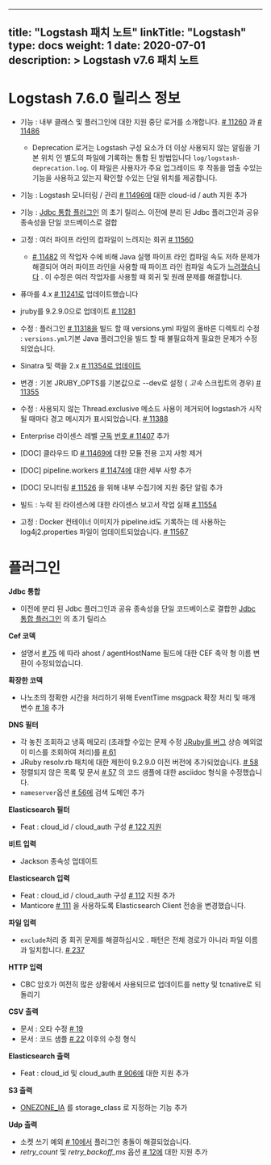﻿ 

---
title: "Logstash 패치 노트"
linkTitle: "Logstash"
type: docs
weight: 1
date: 2020-07-01
description: >
  Logstash v7.6 패치 노트
---

# Logstash 7.6.0 릴리스 정보

-   기능 : 내부 클래스 및 플러그인에 대한 지원 중단 로거를 소개합니다. [# 11260](https://github.com/elastic/logstash/pull/11260) 과 [# 11486](https://github.com/elastic/logstash/pull/11486)
    
    -   Deprecation 로거는 Logstash 구성 요소가 더 이상 사용되지 않는 알림을 기본 위치 인 별도의 파일에 기록하는 통합 된 방법입니다 `log/logstash-deprecation.log`. 이 파일은 사용자가 주요 업그레이드 후 작동을 멈출 수있는 기능을 사용하고 있는지 확인할 수있는 단일 위치를 제공합니다.
    
-   기능 : Logstash 모니터링 / 관리 [# 11496에](https://github.com/elastic/logstash/pull/11496) 대한 cloud-id / auth 지원 추가[](https://github.com/elastic/logstash/pull/11496)
-   기능 : [Jdbc 통합 플러그인](https://github.com/logstash-plugins/logstash-integration-jdbc) 의 초기 릴리스. 이전에 분리 된 Jdbc 플러그인과 공유 종속성을 단일 코드베이스로 결합
-   고정 : 여러 파이프 라인의 컴파일이 느려지는 회귀 [# 11560](https://github.com/elastic/logstash/issues/11560)
    
    -   [# 11482](https://github.com/elastic/logstash/issues/11482) 의 작업자 수에 비해 Java 실행 파이프 라인 컴파일 속도 저하 문제가 해결되어 여러 파이프 라인을 사용할 때 파이프 라인 컴파일 속도가 [느려졌습니다](https://github.com/elastic/logstash/issues/11482) . 이 수정은 여러 작업자를 사용할 때 회귀 및 원래 문제를 해결합니다.
    
-   퓨마를 4.x [# 11241로](https://github.com/elastic/logstash/pull/11241) 업데이트했습니다[](https://github.com/elastic/logstash/pull/11241)
-   jruby를 9.2.9.0으로 업데이트 [# 11281](https://github.com/elastic/logstash/pull/11281)
-   수정 : 플러그인 [# 11318을](https://github.com/elastic/logstash/pull/11318) 빌드 할 때 versions.yml 파일의 올바른 디렉토리 수정 : `versions.yml`기본 Java 플러그인을 빌드 할 때 불필요하게 필요한 문제가 수정되었습니다.
-   Sinatra 및 랙을 2.x [# 11354로 업데이트](https://github.com/elastic/logstash/pull/11354)
-   변경 : 기본 JRUBY_OPTS를 기본값으로 --dev로 설정 ( _고속_ 스크립트의 경우) [# 11355](https://github.com/elastic/logstash/pull/11355)
-   수정 : 사용되지 않는 Thread.exclusive 메소드 사용이 제거되어 logstash가 시작될 때마다 경고 메시지가 표시되었습니다. [# 11388](https://github.com/elastic/logstash/pull/11388)
-   Enterprise 라이센스 레벨 [구독](https://www.elastic.co/subscriptions) [번호 # 11407](https://github.com/elastic/logstash/pull/11407) 추가[](https://github.com/elastic/logstash/pull/11407)
-   [DOC] 클라우드 ID [# 11469에](https://github.com/elastic/logstash/pull/11469) 대한 모듈 전용 고지 사항 제거[](https://github.com/elastic/logstash/pull/11469)
-   [DOC] pipeline.workers [# 11474에](https://github.com/elastic/logstash/pull/11474) 대한 세부 사항 추가[](https://github.com/elastic/logstash/pull/11474)
-   [DOC] 모니터링 [# 11526](https://github.com/elastic/logstash/pull/11526) 을 위해 내부 수집기에 지원 중단 알림 추가[](https://github.com/elastic/logstash/pull/11526)
-   빌드 : 누락 된 라이센스에 대한 라이센스 보고서 작업 실패 [# 11554](https://github.com/elastic/logstash/pull/11554)
-   고정 : Docker 컨테이너 이미지가 pipeline.id도 기록하는 데 사용하는 log4j2.properties 파일이 업데이트되었습니다. [# 11567](https://github.com/elastic/logstash/pull/11567)

# 플러그인

**Jdbc 통합**

- 이전에 분리 된 Jdbc 플러그인과 공유 종속성을 단일 코드베이스로 결합한 [Jdbc 통합 플러그인](https://github.com/logstash-plugins/logstash-integration-jdbc) 의 초기 릴리스

**Cef 코덱**

- 설명서 [# 75](https://github.com/logstash-plugins/logstash-codec-cef/pull/75) 에 따라 ahost / agentHostName 필드에 대한 CEF 축약 형 이름 변환이 수정되었습니다.

**확장한 코덱**

- 나노초의 정확한 시간을 처리하기 위해 EventTime msgpack 확장 처리 및 매개 변수 [# 18](https://github.com/logstash-plugins/logstash-codec-fluent/pull/18) 추가

**DNS 필터**

-   각 놓친 조회하고 냉혹 메모리 (초래할 수있는 문제 수정 [JRuby를 버그](https://github.com/jruby/jruby/issues/6015) 상승 예외없이 미스를 조회하여 처리)를 [# 61](https://github.com/logstash-plugins/logstash-filter-dns/pull/61)
-   JRuby resolv.rb 패치에 대한 제한이 9.2.9.0 이전 버전에 추가되었습니다. [# 58](https://github.com/logstash-plugins/logstash-filter-dns/pull/58)
-   정렬되지 않은 목록 및 문서 [# 57](https://github.com/logstash-plugins/logstash-filter-dns/pull/57) 의 코드 샘플에 대한 asciidoc 형식을 수정했습니다.[](https://github.com/logstash-plugins/logstash-filter-dns/pull/57)
-   `nameserver`옵션 [# 56에](https://github.com/logstash-plugins/logstash-filter-dns/pull/56) 검색 도메인 추가

**Elasticsearch 필터**

- Feat : cloud_id / cloud_auth 구성 [# 122 지원](https://github.com/logstash-plugins/logstash-filter-elasticsearch/pull/122)

**비트 입력**

- Jackson 종속성 업데이트

**Elasticsearch 입력**

-   Feat : cloud_id / cloud_auth 구성 [# 112](https://github.com/logstash-plugins/logstash-input-elasticsearch/pull/112) 지원 추가[](https://github.com/logstash-plugins/logstash-input-elasticsearch/pull/112)
-   Manticore [# 111](https://github.com/logstash-plugins/logstash-input-elasticsearch/pull/111) 을 사용하도록 Elasticsearch Client 전송을 변경했습니다.

**파일 입력**

- `exclude`처리 중 회귀 문제를 해결하십시오 . 패턴은 전체 경로가 아니라 파일 이름과 일치합니다. [# 237](https://github.com/logstash-plugins/logstash-input-file/issues/237)

**HTTP 입력**

- CBC 암호가 여전히 많은 상황에서 사용되므로 업데이트를 netty 및 tcnative로 되돌리기

**CSV 출력**

-   문서 : 오타 수정 [# 19](https://github.com/logstash-plugins/logstash-output-csv/pull/19)
-   문서 : 코드 샘플 [# 22](https://github.com/logstash-plugins/logstash-output-csv/pull/22) 이후의 수정 형식

**Elasticsearch 출력**

- Feat : cloud_id 및 cloud_auth [# 906에](https://github.com/logstash-plugins/logstash-output-elasticsearch/pull/906) 대한 지원 추가

**S3 출력**

- [ONEZONE_IA](https://aws.amazon.com/s3/storage-classes/#__) 를 storage_class 로 지정하는 기능 추가

**Udp 출력**

-   소켓 쓰기 예외 [# 10에서](https://github.com/logstash-plugins/logstash-output-udp/pull/10) 플러그인 충돌이 해결되었습니다.[](https://github.com/logstash-plugins/logstash-output-udp/pull/10)
-   _retry_count_ 및 _retry_backoff_ms_ 옵션 [# 12에](https://github.com/logstash-plugins/logstash-output-udp/pull/12) 대한 지원 추가


